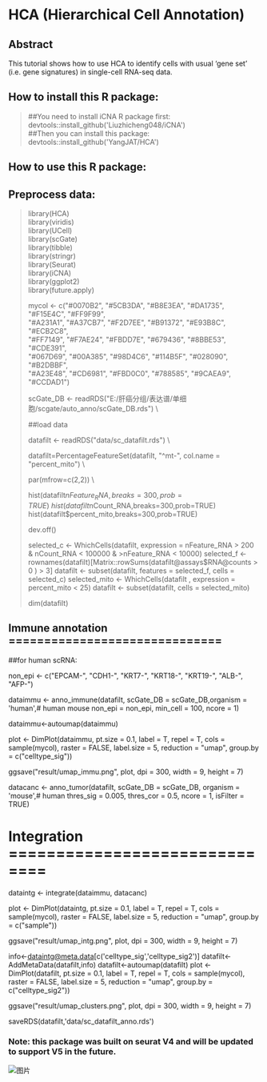 # HCA (Hierarchical Cell Annotation)
## Abstract 
This tutorial shows how to use HCA to identify cells with usual ‘gene set’ (i.e. gene signatures) in single-cell RNA-seq data. 
## How to install this R package:

>##You need to install iCNA R package first: \
>devtools::install_github('Liuzhicheng048/iCNA') \
>##Then you can install this package:\
>devtools::install_github('YangJAT/HCA')

## How to use this R package:

## Preprocess data:

>library(HCA) \
>library(viridis) \
>library(UCell) \
>library(scGate) \
>library(tibble) \
>library(stringr) \
>library(Seurat) \
>library(iCNA) \
>library(ggplot2) \
>library(future.apply) 
>
>
>mycol <- c("#0070B2", "#5CB3DA", "#B8E3EA", "#DA1735", "#F15E4C", "#FF9F99", \
>           "#A231A1", "#A37CB7", "#F2D7EE", "#B91372", "#E93B8C", "#ECB2C8", \
>           "#FF7149", "#F7AE24", "#FBDD7E", "#679436", "#8BBE53", "#CDE391", \
>           "#067D69", "#00A385", "#98D4C6", "#114B5F", "#028090", "#B2DBBF", \
>          "#A23E48", "#CD6981", "#FBD0C0", "#788585", "#9CAEA9", "#CCDAD1")
>
>
>scGate_DB <- readRDS("E:/肝癌分组/表达谱/单细胞/scgate/auto_anno/scGate_DB.rds") \
>
>##load data
>
>datafilt <- readRDS("data/sc_datafilt.rds") \
>
>datafilt=PercentageFeatureSet(datafilt, "^mt-", col.name = "percent_mito") \
>
>par(mfrow=c(2,2)) \
>
>hist(datafilt$nFeature_RNA,breaks=300,prob=TRUE) \
>hist(datafilt$nCount_RNA,breaks=300,prob=TRUE) \
>hist(datafilt$percent_mito,breaks=300,prob=TRUE)
>
>dev.off()
>
>selected_c <- WhichCells(datafilt, expression = nFeature_RNA > 200 & nCount_RNA < 100000 & >nFeature_RNA < 10000)
>selected_f <- rownames(datafilt)[Matrix::rowSums(datafilt@assays$RNA@counts > 0 ) > 3]
>datafilt <- subset(datafilt, features = selected_f, cells = selected_c)
>selected_mito <- WhichCells(datafilt , expression = percent_mito < 25) 
>datafilt <- subset(datafilt, cells = selected_mito)
>
>dim(datafilt)

## Immune annotation ==============================
##for human scRNA:

non_epi <- c("EPCAM-", "CDH1-", "KRT7-", "KRT18-", "KRT19-", "ALB-", "AFP-")

dataimmu <- anno_immune(datafilt, scGate_DB = scGate_DB,organism = 'human',# human mouse
                        non_epi = non_epi, min_cell = 100, ncore = 1)

dataimmu<-autoumap(dataimmu)

plot <- DimPlot(dataimmu, pt.size = 0.1, label = T, repel = T, cols = sample(mycol),
                raster = FALSE, label.size = 5, reduction = "umap",
                group.by = c("celltype_sig"))

ggsave("result/umap_immu.png", plot, dpi = 300, width = 9, height = 7)

datacanc <- anno_tumor(datafilt, scGate_DB = scGate_DB,
                       organism = 'mouse',# human
                       thres_sig = 0.005,
                       thres_cor = 0.5,
                       ncore = 1,
                       isFilter = TRUE)

# Integration ==============================

dataintg <- integrate(dataimmu, datacanc)

plot <- DimPlot(dataintg, pt.size = 0.1, label = T, repel = T, cols = sample(mycol),
                raster = FALSE, label.size = 5, reduction = "umap",
                group.by = c("sample"))

ggsave("result/umap_intg.png", plot, dpi = 300, width = 9, height = 7)



info<-dataintg@meta.data[c('celltype_sig','celltype_sig2')]
datafilt<-AddMetaData(datafilt,info)
datafilt<-autoumap(datafilt)
plot <- DimPlot(datafilt, pt.size = 0.1, label = T, repel = T, cols = sample(mycol),
                raster = FALSE, label.size = 5, reduction = "umap",
                group.by = c("celltype_sig2"))

ggsave("result/umap_clusters.png", plot, dpi = 300, width = 9, height = 7)

saveRDS(datafilt,'data/sc_datafilt_anno.rds')


### Note: this package was built on seurat V4 and will be updated to support V5 in the future.
![图片](https://github.com/YangJAT/HCA/assets/70686083/d8fb4993-175e-453f-bff6-45bcd8c91ef3)

